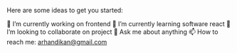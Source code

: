 


Here are some ideas to get you started:

🔭 I’m currently working on frontend
🌱 I’m currently learning software react
👯 I’m looking to collaborate on project
💬 Ask me about anything
📫 How to reach me: arhandikan@gmail.com
